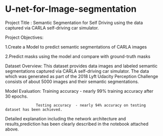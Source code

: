 # U-net-for-Image-segmentation

Project Title : Semantic Segmentation for Self Driving using the data captured via CARLA  self-driving car simulator.

Project Objectives:

1.Create a Model to predict semantic segmentations of CARLA images
 
2.Predict masks using the model and compare with ground-truth masks

Dataset Overview: This dataset provides data images and labeled semantic segmentations captured via CARLA self-driving car simulator. 
The data which was generated as part of the 2018 Lyft Udacity Perception Challenge consists of about 5000 images and their semantic segmentations.

Model Evaluation: Training accuracy - nearly 99% training accuracy after 30 epochs.

                  Testing accuracy  - nearly 94% accuracy on testing dataset has been achieved.
                  
Detailed explanation including the network architecture and results,prediction has been clearly described in the notebook attached above.                  
                  
                  

